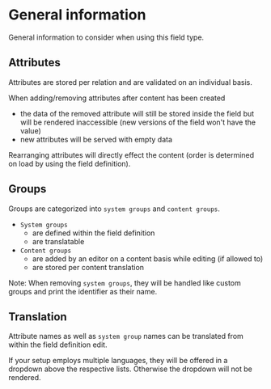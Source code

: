 # General information

General information to consider when using this field type.

## Attributes

Attributes are stored per relation and are validated on an individual basis.

When adding/removing attributes after content has been created
- the data of the removed attribute will still be stored inside the field but will be rendered inaccessible (new versions of the field won't have the value)
- new attributes will be served with empty data

Rearranging attributes will directly effect the content (order is determined on load by using the field definition).

## Groups

Groups are categorized into `system groups` and `content groups`.
- `System groups`
    - are defined within the field definition
    - are translatable
- `Content groups`
    - are added by an editor on a content basis while editing (if allowed to)
    - are stored per content translation

Note: When removing `system groups`, they will be handled like custom groups and print the identifier as their name.

## Translation

Attribute names as well as `system group` names can be translated from within the field definition edit.

If your setup employs multiple languages, they will be offered in a dropdown above the respective lists. Otherwise the 
dropdown will not be rendered.
